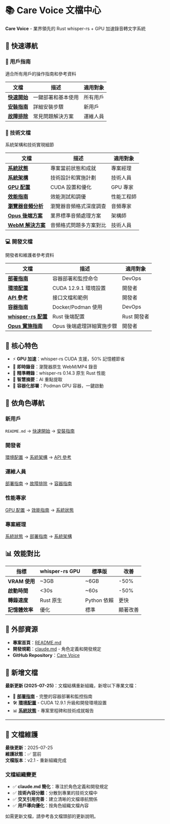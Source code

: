 # 📚 Care Voice 文檔中心

**Care Voice** - 業界領先的 Rust whisper-rs + GPU 加速錄音轉文字系統

## 🎯 快速導航

### 👥 用戶指南
適合所有用戶的操作指南和參考資料

| 文檔 | 描述 | 適用對象 |
|------|------|----------|
| **[快速開始](./user-guide/quick-start.md)** | 一鍵部署和基本使用 | 所有用戶 |
| **[安裝指南](./user-guide/installation.md)** | 詳細安裝步驟 | 新用戶 |
| **[故障排除](./user-guide/troubleshooting.md)** | 常見問題解決方案 | 運維人員 |

### 🔧 技術文檔
系統架構和技術實現細節

| 文檔 | 描述 | 適用對象 |
|------|------|----------|
| **[系統狀態](./technical/system-status.md)** | 專案當前狀態和成就 | 專案經理 |
| **[系統架構](./technical/architecture.md)** | 技術設計和實施計劃 | 技術人員 |
| **[GPU 配置](./technical/gpu-configuration.md)** | CUDA 設置和優化 | GPU 專家 |
| **[效能指南](./technical/performance-guide.md)** | 效能測試和調優 | 性能工程師 |
| **[瀏覽器音頻分析](./technical/BROWSER_AUDIO_RECORDING_ANALYSIS.md)** | 瀏覽器音頻格式深度調查 | 音頻專家 |
| **[Opus 後端方案](./technical/OPUS_BACKEND_SOLUTION.md)** | 業界標準音頻處理方案 | 架構師 |
| **[WebM 解決方案](./technical/WEBM_SOLUTION_PLAN.md)** | 音頻格式問題多方案對比 | 技術人員 |

### 💻 開發文檔
開發者和維護者參考資料

| 文檔 | 描述 | 適用對象 |
|------|------|----------|
| **[部署指南](./development/deployment-guide.md)** | 容器部署和監控命令 | DevOps |
| **[環境配置](./development/environment-setup.md)** | CUDA 12.9.1 環境設置 | 開發者 |
| **[API 參考](./development/api-reference.md)** | 接口文檔和範例 | 開發者 |
| **[容器指南](./development/container-guide.md)** | Docker/Podman 使用 | DevOps |
| **[whisper-rs 配置](./development/whisper-rs-setup.md)** | Rust 後端配置 | Rust 開發者 |
| **[Opus 實施指南](./development/OPUS_IMPLEMENTATION_GUIDE.md)** | Opus 後端處理詳細實施步驟 | 開發者 |

## 🚀 核心特色

- ⚡ **GPU 加速**：whisper-rs CUDA 支援，50% 記憶體節省
- 🎤 **即時錄音**：瀏覽器原生 WebM/MP4 錄音
- 📝 **精準轉錄**：whisper-rs 0.14.3 原生 Rust 性能
- 🎯 **智慧摘要**：AI 重點提取
- 🐳 **容器化部署**：Podman GPU 容器，一鍵啟動

## 🎯 依角色導航

### 新用戶
`README.md` → [快速開始](./user-guide/quick-start.md) → [安裝指南](./user-guide/installation.md)

### 開發者
[環境配置](./development/environment-setup.md) → [系統架構](./technical/architecture.md) → [API 參考](./development/api-reference.md)

### 運維人員
[部署指南](./development/deployment-guide.md) → [故障排除](./user-guide/troubleshooting.md) → [容器指南](./development/container-guide.md)

### 性能專家
[GPU 配置](./technical/gpu-configuration.md) → [效能指南](./technical/performance-guide.md) → [系統狀態](./technical/system-status.md)

### 專案經理
[系統狀態](./technical/system-status.md) → [部署指南](./development/deployment-guide.md) → [系統架構](./technical/architecture.md)

## 📊 效能對比

| 指標 | whisper-rs GPU | 標準版 | 改善 |
|------|----------------|---------|------|
| **VRAM 使用** | ~3GB | ~6GB | -50% |
| **啟動時間** | <30s | ~60s | -50% |
| **轉錄速度** | Rust 原生 | Python 依賴 | 更快 |
| **記憶體效率** | 優化 | 標準 | 顯著改善 |

## 🔗 外部資源

- **專案首頁**：[README.md](../README.md)
- **開發規範**：[claude.md](../claude.md) - 角色定義和開發規定
- **GitHub Repository**：[Care Voice](https://github.com/your-repo)

## 📂 新增文檔

**最新更新 (2025-07-25)**：文檔結構重新組織，新增以下專業文檔：

- 🚀 **[部署指南](./development/deployment-guide.md)** - 完整的容器部署和監控指南
- 🛠️ **[環境配置](./development/environment-setup.md)** - CUDA 12.9.1 升級和開發環境設置  
- 📊 **[系統狀態](./technical/system-status.md)** - 專案里程碑和技術成就報告

---

## 📄 文檔維護

**最後更新**：2025-07-25  
**維護狀態**：✅ 當前  
**文檔版本**：v2.1 - 重新組織完成

### 文檔組織變更
- ✅ **claude.md 簡化**：專注於角色定義和開發規定
- ✅ **技術內容分離**：分散到專業的技術文檔中
- ✅ **交叉引用完善**：建立清晰的文檔導航關係
- ✅ **用戶導向優化**：按角色組織文檔內容

如需更新文檔，請參考各文檔頭部的更新說明。